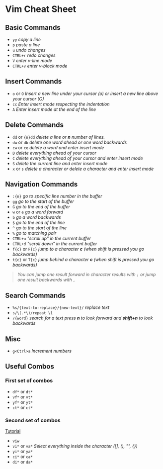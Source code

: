 # Vim Cheat Sheet

## Basic Commands

- `yy` _copy a line_
- `p` _paste a line_
- `u` _undo changes_
- `CTRL+r` _redo changes_
- `V` _enter v-line mode_
- `CTRL+v` _enter v-block mode_ 

## Insert Commands

- `o` or `O` _Insert a new line under your cursor (o) or insert a new line above your cursor (O)_
- `cc` _Enter insert mode respecting the indentation_
- `A` _Enter insert mode at the end of the line_

## Delete Commands

- `dd` or `{n}dd` _delete a line or **n** number of lines._
- `dw` or `db` _delete one word ahead or one word backwards_
- `cw` or `ce` _delete a word and enter insert mode_
- `D` _delete everything ahead of your cursor_
- `C` _delete everything ahead of your cursor and enter insert mode_
- `S` _delete the current line and enter insert mode_
- `x` or `s` _delete a character or delete a character and enter insert mode_

## Navigation Commands

- `:{n}` _go to specific line number in the buffer_
- `gg` _go to the start of the buffer_
- `G` _go to the end of the buffer_
- `w` or `e` _go a word forward_
- `b` _go a word backwards_
- `$` _go to the end of the line_
- `^` _go to the start of the line_
- `%` _go to matching pair_
- `CTRL+u` _"scroll up" in the current buffer_
- `CTRL+d` _"scroll down" in the current buffer_
- `f{c}` or `F{c}` _jump to a character **c** (when shift is pressed you go backwards)_
- `t{c}` or `T{c}` _jump behind a character **c** (when shift is pressed you go backwards)_
> _You can jump one result forward in character results with `;` or jump one result backwards with `,`_


## Search Commands

- `%s/{text-to-replace}/{new-text}/` _replace text_
- `s/\(.*\)/repeat \1`
- `/{word}` _search for a text press **n** to look forward and **shift+n** to look backwards_

## Misc
- `g<Ctrl>a` _Increment numbers_

## Useful Combos

### First set of combos

- `df*` or `dt*`
- `vf*` or `vt*`
- `yf*` or `yt*`
- `ct*` or `ct*`

### Second set of combos

[Tutorial](https://youtu.be/qZO9A5F6BZs)

- `viw`
- `vi*` or `va*` _Select everything inside the character ([], (), "", {})_
- `yi*` or  `ya*`
- `ci*` or `ca*`
- `di*` or `da*`
